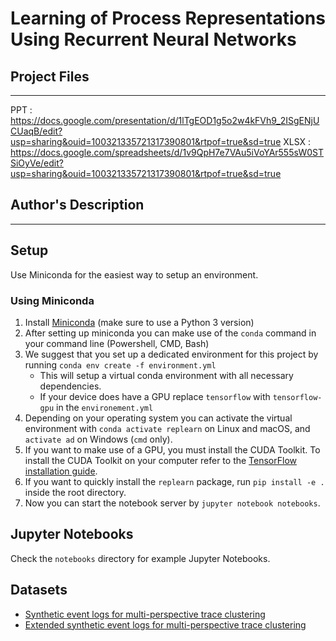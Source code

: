 # Learning of Process Representations Using Recurrent Neural Networks

## Project Files
----------------------------------
PPT   : https://docs.google.com/presentation/d/1lTgEOD1g5o2w4kFVh9_2ISgENjUCUaqB/edit?usp=sharing&ouid=100321335721317390801&rtpof=true&sd=true
XLSX  : https://docs.google.com/spreadsheets/d/1v9QpH7e7VAu5iVoYAr555sW0STSiOyVe/edit?usp=sharing&ouid=100321335721317390801&rtpof=true&sd=true


## Author's Description
----------------------------------
## Setup
Use Miniconda for the easiest way to setup an environment.

### Using Miniconda
1. Install [Miniconda](https://conda.io/miniconda.html) (make sure to use a Python 3 version)
2. After setting up miniconda you can make use of the `conda` command in your command line (Powershell, CMD, Bash)
3. We suggest that you set up a dedicated environment for this project by running `conda env create -f environment.yml`
    * This will setup a virtual conda environment with all necessary dependencies.
    * If your device does have a GPU replace `tensorflow` with `tensorflow-gpu` in the `environement.yml`
4. Depending on your operating system you can activate the virtual environment with `conda activate replearn` on Linux and macOS, and `activate ad` on Windows (`cmd` only).
5. If you want to make use of a GPU, you must install the CUDA Toolkit. To install the CUDA Toolkit on your computer refer to the [TensorFlow installation guide](https://www.tensorflow.org/install/install_windows).
6. If you want to quickly install the `replearn` package, run `pip install -e .` inside the root directory.
7. Now you can start the notebook server by `jupyter notebook notebooks`.

## Jupyter Notebooks
Check the `notebooks` directory for example Jupyter Notebooks.

## Datasets
- [Synthetic event logs for multi-perspective trace clustering](https://tudatalib.ulb.tu-darmstadt.de/handle/tudatalib/2338)
- [Extended synthetic event logs for multi-perspective trace clustering](https://tudatalib.ulb.tu-darmstadt.de/handle/tudatalib/2415)
